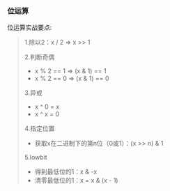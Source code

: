 ### 位运算

位运算实战要点:  
> 
> 1.除以2：x / 2 => x >> 1  
> 
> 2.判断奇偶  
> - x % 2 == 1 => (x & 1) == 1
> - x % 2 == 0 => (x & 1) == 0
> 
> 3.异或
> - x ^ 0 = x
> - x ^ x = 0
>
> 4.指定位置
> - 获取x在二进制下的第n位（0或1）：(x >> n) & 1
>
> 5.lowbit
> - 得到最低位的1：x & -x
> - 清零最低位的1：x = x & (x - 1)

